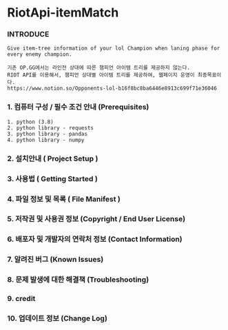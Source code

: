 # RiotApi-itemMatch

### INTRODUCE
```
Give item-tree information of your lol Champion when laning phase for every enemy champion.

기존 OP.GG에서는 라인전 상대에 따른 챔피언 아이템 트리를 제공하지 않는다.
RIOT API를 이용해서, 챔피언 상대별 아이템 트리를 제공하여, 웹페이지 운영이 최종목표이다.
https://www.notion.so/Opponents-lol-b16f8bc8ba6446e8913c699f71e36046
```

### 1. 컴퓨터 구성 / 필수 조건 안내 (Prerequisites)
```
1. python (3.8)
2. python library - requests
3. python library - pandas
4. python library - numpy
```


### 2. 설치안내 ( Project Setup )

### 3. 사용법 ( Getting Started )

### 4. 파일 정보 및 목록 ( File Manifest )

### 5. 저작권 및 사용권 정보 (Copyright / End User License)

### 6. 배포자 및 개발자의 연락처 정보 (Contact Information)

### 7. 알려진 버그 (Known Issues)

### 8. 문제 발생에 대한 해결책 (Troubleshooting)

### 9. credit

### 10. 업데이트 정보 (Change Log)

